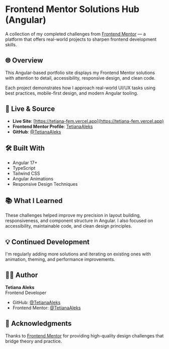 # Frontend Mentor Solutions Hub (Angular)

A collection of my completed challenges from [Frontend Mentor](https://www.frontendmentor.io/profile/TetianaAleks) — a platform that offers real-world projects to sharpen frontend development skills.

## 🌐 Overview

This Angular-based portfolio site displays my Frontend Mentor solutions with attention to detail, accessibility, responsive design, and clean code.

Each project demonstrates how I approach real-world UI/UX tasks using best practices, mobile-first design, and modern Angular tooling.

## 🔗 Live & Source

- **Live Site**: [https://tetiana-fem.vercel.app](https://tetiana-fem.vercel.app)
- **Frontend Mentor Profile**: [TetianaAleks](https://www.frontendmentor.io/profile/TetianaAleks)
- **GitHub**: [@TetianaAleks](https://github.com/TetianaAleks)

## 🛠️ Built With

- Angular 17+
- TypeScript
- Tailwind CSS
- Angular Animations
- Responsive Design Techniques

## 📚 What I Learned

These challenges helped improve my precision in layout building, responsiveness, and component structure in Angular. I also focused on accessibility, maintainable code, and clean design principles.

## 💡 Continued Development

I'm regularly adding more solutions and iterating on existing ones with animation, theming, and performance improvements.

## 🙋‍♀️ Author

**Tetiana Aleks**  
Frontend Developer  
- GitHub: [@TetianaAleks](https://github.com/TetianaAleks)  
- Frontend Mentor: [@TetianaAleks](https://www.frontendmentor.io/profile/TetianaAleks)

## 📝 Acknowledgments

Thanks to [Frontend Mentor](https://www.frontendmentor.io/) for providing high-quality design challenges that bridge theory and practice.
